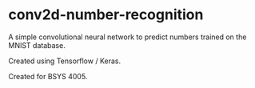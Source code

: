 # conv2d-number-recognition

A simple convolutional neural network to predict numbers trained on the MNIST database.

Created using Tensorflow / Keras.

Created for BSYS 4005.